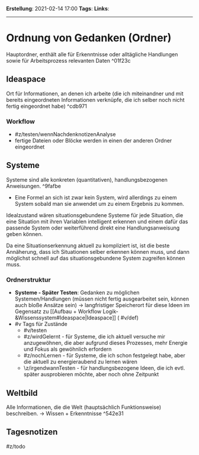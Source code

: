 **Erstellung**: 2021-02-14  17:00
**Tags**:
**Links**:

---
# Ordnung von Gedanken (Ordner)
 
 Hauptordner, enthält alle für Erkenntnisse oder alltägliche Handlungen sowie für Arbeitsprozess relevanten Daten ^01f23c
 
## Ideaspace
Ort für Informationen, an denen ich arbeite (die ich miteinandner und mit bereits eingeordneten Informationen verknüpfe, die ich selber noch nicht fertig eingeordnet habe) ^cdb971

### Workflow
- #z/testen/wennNachdenknotizenAnalyse
- fertige Dateien oder Blöcke werden in einen der anderen Ordner eingeordnet

## Systeme
 
 Systeme sind alle konkreten (quantitativen), handlungsbezogenen Anweisungen. ^9fafbe
 - Eine Formel an sich ist zwar kein System, wird allerdings zu einem System sobald man sie anwendet um zu einem Ergebnis zu kommen.
 
  Idealzustand wären situationsgebundene Systeme für jede Situation, die eine Situation mit ihren Variablen intelligent erkennen und einem dafür das passende System oder weiterführend direkt eine Handlungsanweisung geben können.
 
 Da eine Situationserkennung aktuell zu kompliziert ist, ist die beste Annäherung, dass ich Situationen selber erkennen können muss, und dann möglichst schnell auf das situationsgebundene System zugreifen können muss.
 
 ### Ordnerstruktur
 - **Systeme - Später Testen**: Gedanken zu möglichen Systemen/Handlungen (müssen nicht fertig ausgearbeitet sein, können auch bloße Ansätze sein) -> langfristiger Speicherort für diese Ideen im Gegensatz zu [[Aufbau + Workflow Logik-&Wissenssystem#Ideaspace|Ideaspace]] ( #v/def)
- \#v Tags für Zustände
	- \#v/testen
	- \#z/wirdGelernt - für Systeme, die ich aktuell versuche mir anzugewöhnen, die aber aufgrund dieses Prozesses, mehr Energie und Fokus als gewöhnlich erfordern
	- \#z/nochLernen - für Systeme, die ich schon festgelegt habe, aber die aktuell zu energieraubend zu lernen wären
	- \z/irgendwannTesten - für handlungsbezogene Ideen, die ich evtl. später ausprobieren möchte, aber noch ohne Zeitpunkt

## Weltbild
Alle Informationen, die die Welt (hauptsächlich Funktionsweise) beschreiben.
-> Wissen + Erkenntnisse ^542e31

## Tagesnotizen
#z/todo